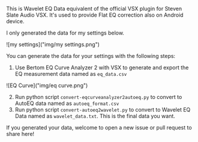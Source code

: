 This is Wavelet EQ Data equivalent of the official VSX plugin for Steven Slate Audio VSX. It's used to provide Flat EQ correction also on Android device.

I only generated the data for my settings below.

![my settings]("img/my settings.png")

You can generate the data for your settings with the following steps:
1. Use Bertom EQ Curve Analyzer 2 with VSX to generate and export the EQ measurement data named as `eq_data.csv`
 
![EQ Curve]("img/eq curve.png")

2. Run python script `convert-eqcurveanalyzer2autoeq.py` to convert to AutoEQ data named as `autoeq_format.csv`
3. Run python script `convert-autoeq2wavelet.py` to convert to Wavelet EQ Data named as `wavelet_data.txt`. This is the final data you want.

If you generated your data, welcome to open a new issue or pull request to share here!
